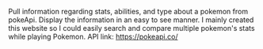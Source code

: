 Pull information regarding stats, abilities, and type about a pokemon from pokeApi. Display the information in an easy to see manner.
I mainly created this website so I could easily search and compare multiple pokemon's stats while playing Pokemon. 
API link: https://pokeapi.co/
